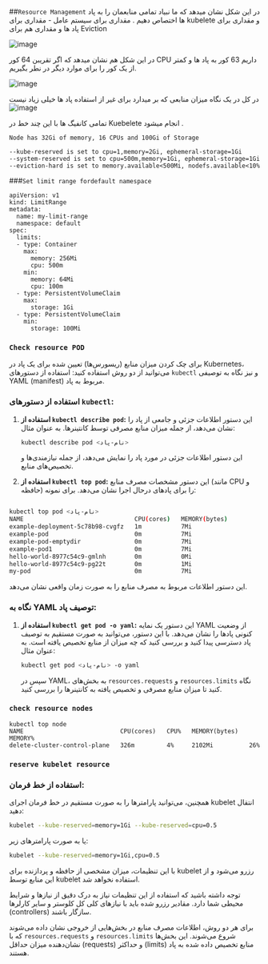 ##`Resource Management`
در این شکل نشان میدهد که ما نبیاد تمامی منابعمان را به پاد ها اختصاص دهیم .
مقداری برای سیستم عامل - مقداری برای kubelete و مقداری برای پاد ها و مقداری هم برای Eviction

![image](https://github.com/milad6745/Kubernetes/assets/113288076/28e51eaa-4377-4713-9f7e-0f6848126ac5)

در این شکل هم نشان میدهد که اگر تقریبن 64 کور CPU داریم 63 کور به پاد ها و کمتر از یک کور را  برای موارد دیگر در نطر بگیریم.

![image](https://github.com/milad6745/Kubernetes/assets/113288076/f05c49ed-77b2-4301-9565-388674c3d4ae)

در کل در یک نگاه میزان منابعی که بر میدارد برای غیر از استفاده پاد ها خیلی زیاد نیست
![image](https://github.com/milad6745/Kubernetes/assets/113288076/5ca81fee-aea7-4bdd-bbbb-926092a324ec)



تمامی کانفیگ ها با این چند خط در Kuebelete انجام میشود .

`Node has 32Gi of memory, 16 CPUs and 100Gi of Storage`
```
--kube-reserved is set to cpu=1,memory=2Gi, ephemeral-storage=1Gi
--system-reserved is set to cpu=500m,memory=1Gi, ephemeral-storage=1Gi
--eviction-hard is set to memory.available<500Mi, nodefs.available<10%
```

###`Set limit range fordefault namespace`
```
apiVersion: v1
kind: LimitRange
metadata:
  name: my-limit-range
  namespace: default
spec:
  limits:
  - type: Container
    max:
      memory: 256Mi
      cpu: 500m
    min:
      memory: 64Mi
      cpu: 100m
  - type: PersistentVolumeClaim
    max:
      storage: 1Gi
  - type: PersistentVolumeClaim
    min:
      storage: 100Mi
```

### `Check resource POD`

برای چک کردن میزان منابع (ریسورس‌ها) تعیین شده برای یک پاد در Kubernetes، می‌توانید از دو روش استفاده کنید: استفاده از دستورهای `kubectl` و نیز نگاه به توصیفی YAML (manifest) مربوط به پاد.

### استفاده از دستورهای `kubectl`:

1. **استفاده از `kubectl describe pod`:**
   این دستور اطلاعات جزئی و جامعی از پاد را نشان می‌دهد، از جمله میزان منابع مصرفی توسط کانتینرها. به عنوان مثال:

   ```bash
   kubectl describe pod <نام-پاد>
   ```

   این دستور اطلاعات جزئی در مورد پاد را نمایش می‌دهد، از جمله نیازمندی‌ها و تخصیص‌های منابع.

2. **استفاده از `kubectl top pod`:**
   این دستور مشخصات مصرف منابع (مانند CPU و حافظه) را برای پادهای درحال اجرا نشان می‌دهد. برای نمونه:

```bash

kubectl top pod <نام-پاد>
NAME                               CPU(cores)   MEMORY(bytes)
example-deployment-5c78b98-cvgfz   1m           7Mi
example-pod                        0m           7Mi
example-pod-emptydir               0m           7Mi
example-pod1                       0m           7Mi
hello-world-8977c54c9-gmlnh        0m           0Mi
hello-world-8977c54c9-pg22t        0m           1Mi
my-pod                             0m           7Mi
```

   این دستور اطلاعات مربوط به مصرف منابع را به صورت زمان واقعی نشان می‌دهد.

### نگاه به YAML توصیف پاد:

1. **استفاده از `kubectl get pod -o yaml`:**
   این دستور یک نمایه YAML از وضعیت کنونی پادها را نشان می‌دهد. با این دستور، می‌توانید به صورت مستقیم به توصیف پاد دسترسی پیدا کنید و بررسی کنید که چه میزان از منابع تخصیص یافته است. به عنوان مثال:

   ```bash
   kubectl get pod <نام-پاد> -o yaml
   ```

   سپس در YAML، به بخش‌های `resources.requests` و `resources.limits` نگاه کنید تا میزان منابع مصرفی و تخصیص یافته به کانتینرها را بررسی کنید.

### `check resource nodes`
```
kubectl top node
NAME                           CPU(cores)   CPU%   MEMORY(bytes)   MEMORY%
delete-cluster-control-plane   326m         4%     2102Mi          26%
```


### `reserve kubelet resource`

### استفاده از خط فرمان:

همچنین، می‌توانید پارامترها را به صورت مستقیم در خط فرمان اجرای kubelet انتقال دهید:

```bash
kubelet --kube-reserved=memory=1Gi --kube-reserved=cpu=0.5
```

یا به صورت پارامترهای زیر:

```bash
kubelet --kube-reserved=memory=1Gi,cpu=0.5
```

با این تنظیمات، میزان مشخصی از حافظه و پردازنده برای kubelet رزرو می‌شود و از این منابع توسط kubelet استفاده نخواهد شد.

توجه داشته باشید که استفاده از این تنظیمات نیاز به درک دقیق از نیازها و شرایط محیطی شما دارد. مقادیر رزرو شده باید با نیازهای کلی کل کلوستر و سایر کارلرها (controllers) سازگار باشند.

برای هر دو روش، اطلاعات مصرف منابع در بخش‌هایی از خروجی نشان داده می‌شوند که با `resources.requests` و `resources.limits` شروع می‌شوند. این بخش‌ها نشان‌دهنده میزان حداقل (requests) و حداکثر (limits) منابع تخصیص داده شده به پاد هستند.
